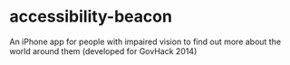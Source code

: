 accessibility-beacon
====================

An iPhone app for people with impaired vision to find out more about the world around them (developed for GovHack 2014)
